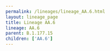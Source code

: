 ```yaml
---
permalink: /lineages/lineage_AA.6.html
layout: lineage_page
title: Lineage AA.6
lineage: AA.6
parent: B.1.177.15
children: ['AA.6']
---
```

